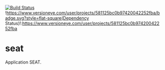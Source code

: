 [![Build Status](https://travis-ci.org/DSI-Ville-Noumea/seat.svg?branch=master)](https://travis-ci.org/DSI-Ville-Noumea/seat)
!https://www.versioneye.com/user/projects/581125bc0b97420042252fba/badge.svg?style=flat-square(Dependency Status)!:https://www.versioneye.com/user/projects/581125bc0b97420042252fba
# seat

Application SEAT.
